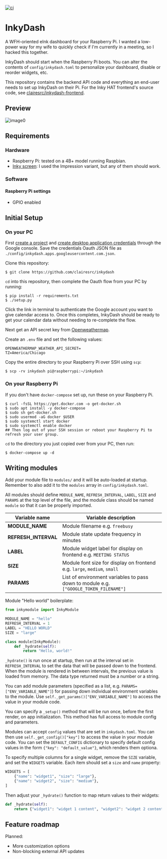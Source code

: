 [![ci](https://github.com/clairesrc/inkydash/actions/workflows/build.yml/badge.svg)](https://github.com/clairesrc/inkydash/actions/workflows/build.yml)
# InkyDash
A WFH-oriented eInk dashboard for your Raspberry Pi. I wanted a low-power way for my wife to quickly check if I'm currently in a meeting, so I hacked this together.

InkyDash should start when the Raspberry Pi boots. You can alter the contents of `config/inkydash.toml` to personalize your dashboard, disable or reorder widgets, etc.

This repository contains the backend API code and everything an end-user needs to set up InkyDash on their Pi. For the Inky HAT frontend's source code, see [clairesrc/inkydash-frontend](https://github.com/clairesrc/inkydash-frontend).

## Preview

![image0](https://user-images.githubusercontent.com/22794371/189393215-f9f5f492-9d88-431c-9473-89ad479f4bf0.jpeg)

## Requirements
### Hardware
- Raspberry Pi: tested on a 4B+ model running Raspbian.
- [Inky screen](https://shop.pimoroni.com/products/inky-impression-5-7?variant=32298701324371): I used the Impression variant, but any of them should work.
### Software
#### Raspberry Pi settings
- GPIO enabled

## Initial Setup
### On your PC
First [create a project](https://developers.google.com/workspace/guides/create-project) and [create desktop application credentials](https://developers.google.com/workspace/guides/create-credentials) through the Google console.
Save the credentials Oauth JSON file as `./config/inkydash.apps.googleusercontent.com.json`.

Clone this repository:
```
$ git clone https://github.com/clairesrc/inkydash
```

`cd` into this repository, then complete the Oauth flow from your PC by running:
```
$ pip install -r requirements.txt
$ ./setup.py
```

Click the link in terminal to authenticate the Google account you want to give calendar access to. Once this completes, InkyDash should be ready to get your calendar data without needing to re-complete the flow. 

Next get an API secret key from [Openweathermap](https://openweathermap.org). 

Create an `.env` file and set the following values:
```
OPENWEATHERMAP_WEATHER_API_SECRET=
TZ=America/Chicago
```

Copy the entire directory to your Raspberry Pi over SSH using `scp`:
```
$ scp -rv inkydash pi@raspberrypi:~/inkydash
```



### On your Raspberry Pi
If you don't have `docker-compose` set up, run these on your Raspberry Pi.
```
$ curl -fsSL https://get.docker.com -o get-docker.sh
$ sudo apt install -y docker-compose
$ sudo sh get-docker.sh
$ sudo usermod -aG docker $USER
$ sudo systemctl start docker
$ sudo systemctl enable docker
## Then log out of your SSH session or reboot your Raspberry Pi to refresh your user group. 
```

`cd` to the directory you just copied over from your PC, then run:
```
$ docker-compose up -d
```


## Writing modules
Add your module file to `modules/` and it will be auto-loaded at startup. Remember to also add it to the `modules` array in `config/inkydash.toml`.

All modules should define `MODULE_NAME`, `REFRESH_INTERVAL`, `LABEL`, `SIZE` and `PARAMS` at the top level of the file, and the module class should be named `module` so that it can be properly imported.

| Variable name        | Variable description                                                                  |
|----------------------|---------------------------------------------------------------------------------------|
| **MODULE_NAME**      | Module filename e.g. `freebusy`                                                       |
| **REFRESH_INTERVAL** | Module state update frequency in minutes                                              |
| **LABEL**            | Module widget label for display on frontend e.g. `MEETING STATUS`                     |
| **SIZE**             | Module font size for display on frontend e.g. `large`, `medium`, `small`              |
| **PARAMS**           | List of environment variables to pass down to module e.g. `["GOOGLE_TOKEN_FILENAME"]` |

Module "Hello world" boilerplate:
```python
from inkymodule import InkyModule

MODULE_NAME = "hello"
REFRESH_INTERVAL = 1
LABEL = "HELLO WORLD"
SIZE = "large"

class module(InkyModule):
    def _hydrate(self):
        return "Hello, world!"
```

`_hydrate()` is run once at startup, then run at the interval set in `REFRESH_INTERVAL` to set the data that will be passed down to the frontend. When the module is rendered in between intervals, the previous value is loaded from memory. The data type returned must be a number or a string.

You can add module parameters (specified as a list, e.g. `PARAMS=["ENV_VARIABLE_NAME"]`) for passing down individual environment variables to the module. Use `self._get_params()["ENV_VARIABLE_NAME"]` to access the value in your module code. 

You can specify a `_setup()` method that will be run once, before the first render, on app initialization. This method has full access to module config and parameters.

Modules can accept `config` values that are set in `inkydash.toml`. You can then use `self._get_config()["key"]` to access the value in your module code. You can set the `DEFAULT_CONFIG` dictionary to specify default config values in the form `{"key": "default_value"}`, which renders them optiona.

To specify multiple columns for a single widget, remove the `SIZE` variable, and set the `WIDGETS` variable. Each item should set a `size` and `name` property:
```python
WIDGETS = [
    {"name": "widget1", "size": "large"},
    {"name": "widget2", "size": "medium"},
]
```

Then adjust your `_hydrate()` function to map return values to their widgets:
```python
def _hydrate(self):
    return {"widget1": "widget 1 content", "widget2": "widget 2 content"}
```

## Feature roadmap
Planned:
- More customization options
- Non-blocking external API updates

